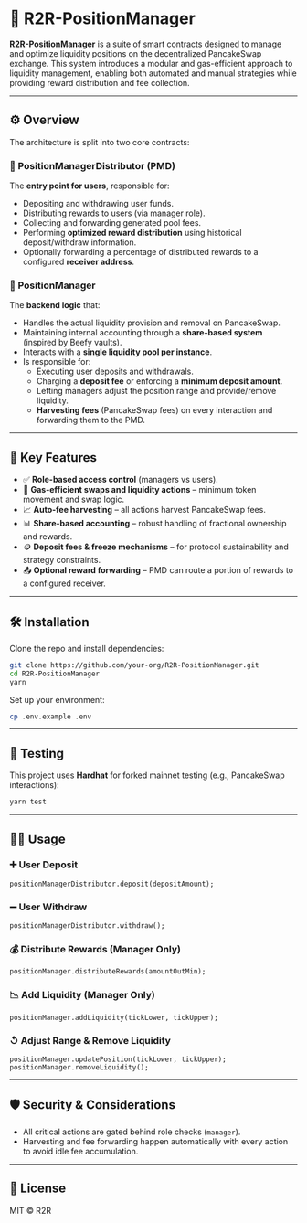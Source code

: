 # 🧠 R2R-PositionManager

**R2R-PositionManager** is a suite of smart contracts designed to manage and optimize liquidity positions on the decentralized PancakeSwap exchange. This system introduces a modular and gas-efficient approach to liquidity management, enabling both automated and manual strategies while providing reward distribution and fee collection.

---

## ⚙️ Overview

The architecture is split into two core contracts:

### 🏧 PositionManagerDistributor (PMD)

The **entry point for users**, responsible for:
- Depositing and withdrawing user funds.
- Distributing rewards to users (via manager role).
- Collecting and forwarding generated pool fees.
- Performing **optimized reward distribution** using historical deposit/withdraw information.
- Optionally forwarding a percentage of distributed rewards to a configured **receiver address**.

### 🧪 PositionManager

The **backend logic** that:
- Handles the actual liquidity provision and removal on PancakeSwap.
- Maintaining internal accounting through a **share-based system** (inspired by Beefy vaults).
- Interacts with a **single liquidity pool per instance**.
- Is responsible for:
  - Executing user deposits and withdrawals.
  - Charging a **deposit fee** or enforcing a **minimum deposit amount**.
  - Letting managers adjust the position range and provide/remove liquidity.
  - **Harvesting fees** (PancakeSwap fees) on every interaction and forwarding them to the PMD.

---

## 🚀 Key Features

- ✅ **Role-based access control** (managers vs users).
- 💸 **Gas-efficient swaps and liquidity actions** – minimum token movement and swap logic.
- 📈 **Auto-fee harvesting** – all actions harvest PancakeSwap fees.
- 📊 **Share-based accounting** – robust handling of fractional ownership and rewards.
- 🪙 **Deposit fees & freeze mechanisms** – for protocol sustainability and strategy constraints.
- 📤 **Optional reward forwarding** – PMD can route a portion of rewards to a configured receiver.

---

## 🛠️ Installation

Clone the repo and install dependencies:

```bash
git clone https://github.com/your-org/R2R-PositionManager.git
cd R2R-PositionManager
yarn
```

Set up your environment:

```bash
cp .env.example .env
```

---

## 🥪 Testing

This project uses **Hardhat** for forked mainnet testing (e.g., PancakeSwap interactions):

```bash
yarn test
```

---

## 🧑‍💻 Usage

### ➕ User Deposit

```solidity
positionManagerDistributor.deposit(depositAmount);
```

### ➖ User Withdraw

```solidity
positionManagerDistributor.withdraw();
```

### 💰 Distribute Rewards (Manager Only)

```solidity
positionManager.distributeRewards(amountOutMin);
```

### 📉 Add Liquidity (Manager Only)

```solidity
positionManager.addLiquidity(tickLower, tickUpper);
```

### ↺ Adjust Range & Remove Liquidity

```solidity
positionManager.updatePosition(tickLower, tickUpper);
positionManager.removeLiquidity();
```

---

## 🛡 Security & Considerations

- All critical actions are gated behind role checks (`manager`).
- Harvesting and fee forwarding happen automatically with every action to avoid idle fee accumulation.

---

## 🧾 License

MIT © R2R

